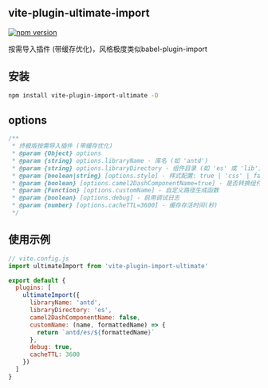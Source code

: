 ## vite-plugin-ultimate-import

[![npm version](https://img.shields.io/npm/v/vite-plugin-import-ultimate)](https://www.npmjs.com/package/vite-plugin-import-ultimate)

按需导入插件 (带缓存优化)，风格极度类似babel-plugin-import

## 安装

```bash
npm install vite-plugin-import-ultimate -D
```

## options

```js
/**
 * 终极版按需导入插件 (带缓存优化)
 * @param {Object} options
 * @param {string} options.libraryName - 库名 (如 'antd')
 * @param {string} options.libraryDirectory - 组件目录 (如 'es' 或 'lib')
 * @param {boolean|string} [options.style] - 样式配置: true | 'css' | false
 * @param {boolean} [options.camel2DashComponentName=true] - 是否转换组件名大小写
 * @param {Function} [options.customName] - 自定义路径生成函数
 * @param {boolean} [options.debug] - 启用调试日志
 * @param {number} [options.cacheTTL=3600] - 缓存存活时间(秒)
 */
```

## 使用示例

```js
// vite.config.js
import ultimateImport from 'vite-plugin-import-ultimate'

export default {
  plugins: [
    ultimateImport({
      libraryName: 'antd',
      libraryDirectory: 'es',
      camel2DashComponentName: false,
      customName: (name, formattedName) => {
        return `antd/es/${formattedName}`
      },
      debug: true,
      cacheTTL: 3600
    })
  ]
}
```


